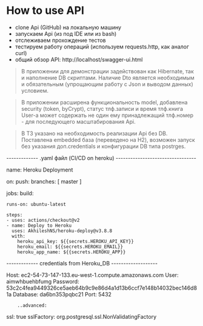 # How to use API

- clone Api (GitHub) на локальную машину
- запускаем Api (из под IDE или из bash)
- отслеживаем прохождение тестов
- тестируем работу операций (используем requests.http, как аналог curl)
- общий обзор API: http://localhost/swagger-ui.html



>В приложении для демонстрации задействован как Hibernate, так и наполнение DB скриптами.
Наличие Dto является необходимым и обязательным (упрощающим работу с Json и выводом данных) условием.

>В приложении расширена функциональность model, добавлена security (token, byCrypt), статус тлф.записи и время
>тлф.книга User-а может содержать не один ему принадлежащий тлф.номер            
>            - для последующего масштабирования Api.

>В ТЗ указано на необходимость реализации Api без DB. Поставлена embedded база (переведено на H2), 
 возможен запуск без указания доп.credentials и конфигурации DB типа postrges.



------------- .yaml  файл (CI/CD on heroku) ---------------------------------

name: Heroku Deployment

on:
  push:
    branches: [ master ]

jobs:
  build:

    runs-on: ubuntu-latest

    steps:
    - uses: actions/checkout@v2
    - name: Deploy to Heroku
      uses: AkhileshNS/heroku-deploy@v3.8.8
      with:
        heroku_api_key: ${{secrets.HEROKU_API_KEY}}
        heroku_email: ${{secrets.HEROKU_EMAIL}}
        heroku_app_name: ${{secrets.HEROKU_APP}}


------------- credentials from Heroku_DB  -------------------

Host:           ec2-54-73-147-133.eu-west-1.compute.amazonaws.com
User:           aimwhbuehbfumg
Password:       53c2c4fea9449326ce5aeb64b9c9e86d4a1d13b6ccf7e148b14032bec146d81a
Database:       da6bn353pqbc21
Port:           5432

        ..advanced:
ssl:            true
sslFactory:     org.postgresql.ssl.NonValidatingFactory

